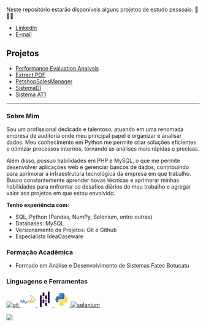 
Neste repositório estarão disponíveis alguns projetos de estudo pessoais. 🚀🧑‍💻


* [LinkedIn](https://www.linkedin.com/in/bruno-pascoal-dos-santos-72b890185/)
* [E-mail](bpascoal.santos@gmail.com)


## Projetos

* [Performance Evaluation Analysis](https://github.com/brunopascoal/performance-evaluation-analysis)
* [Extract PDF](https://github.com/brunopascoal/extrator-pdf-imagens)
* [PetshopSalesManager](https://github.com/brunopascoal/PetshopSalesManager)
* [SistemaDI](https://github.com/brunopascoal/sistema_DI)
* [Sistema AT1](https://github.com/brunopascoal/sistema_analise_os_abertas)



----

### Sobre Mim

Sou um profissional dedicado e talentoso, atuando em uma renomada empresa de auditoria onde meu principal papel é organizar e analisar dados. Meu conhecimento em Python me permite criar soluções eficientes e otimizar processos internos, tornando as análises mais rápidas e precisas.

Além disso, possuo habilidades em PHP e MySQL, o que me permite desenvolver aplicações web e gerenciar bancos de dados, contribuindo para aprimorar a infraestrutura tecnológica da empresa em que trabalho. Busco constantemente aprender novas técnicas e aprimorar minhas habilidades para enfrentar os desafios diários do meu trabalho e agregar valor aos projetos em que estou envolvido.

**Tenho experiência com:**
* SQL, Python (Pandas, NumPy, Selenium, entre outras)
* Databases: MySQL
* Versionamento de Projetos: Git e Github
* Especialista IdeaCaseware

### Formação Acadêmica

* Formado em Análise e Desenvolvimento de Sistemas Fatec Botucatu


### Linguagens e Ferramentas

<p align="left"> <a href="https://git-scm.com/" target="_blank" rel="noreferrer"> <img src="https://www.vectorlogo.zone/logos/git-scm/git-scm-icon.svg" alt="git" width="40" height="40"/> </a><a href="https://www.mysql.com/" target="_blank" rel="noreferrer"> <img src="https://raw.githubusercontent.com/devicons/devicon/master/icons/mysql/mysql-original-wordmark.svg" alt="mysql" width="40" height="40"/> </a> <a href="https://pandas.pydata.org/" target="_blank" rel="noreferrer"> <img src="https://raw.githubusercontent.com/devicons/devicon/2ae2a900d2f041da66e950e4d48052658d850630/icons/pandas/pandas-original.svg" alt="pandas" width="40" height="40"/> </a> <a href="https://www.python.org" target="_blank" rel="noreferrer"> <img src="https://raw.githubusercontent.com/devicons/devicon/master/icons/python/python-original.svg" alt="python" width="40" height="40"/> </a> <a href="https://www.selenium.dev" target="_blank" rel="noreferrer"> <img src="https://raw.githubusercontent.com/detain/svg-logos/780f25886640cef088af994181646db2f6b1a3f8/svg/selenium-logo.svg" alt="selenium" width="40" height="40"/> </a> </p>

<p><img align="center" src="https://github-readme-stats.vercel.app/api/top-langs/?username=brunopascoal&theme=radical&hide_border=false&include_all_commits=true&count_private=false&layout=compact" 
/></p>
